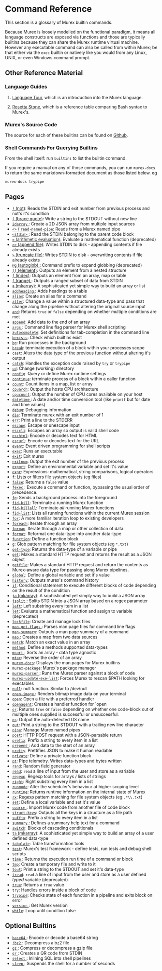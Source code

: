 # Command Reference

This section is a glossary of Murex builtin commands.

Because Murex is loosely modelled on the functional paradigm, it means
all language constructs are exposed via functions and those are typically
builtins because they can share the Murex runtime virtual machine.
However any executable command can also be called from within Murex;
be that either via the `exec` builtin or natively like you would from any
Linux, UNIX, or even Windows command prompt.

## Other Reference Material

### Language Guides

1. [Language Tour](tour.md), which is an introduction into
   the Murex language.

2. [Rosetta Stone](user-guide/rosetta-stone.md), which is a reference
   table comparing Bash syntax to Murex's.

### Murex's Source Code

The source for each of these builtins can be found on [Github](https://github.com/lmorg/murex/tree/master/builtins/core).

### Shell Commands For Querying Builtins

From the shell itself: run `builtins` to list the builtin command.

If you require a manual on any of those commands, you can run `murex-docs`
to return the same markdown-formatted document as those listed below. eg

    murex-docs trypipe

## Pages

* [`!` (not)](commands/not.md):
  Reads the STDIN and exit number from previous process and not's it's condition
* [`(` (brace quote)](commands/brace-quote.md):
  Write a string to the STDOUT without new line
* [`2darray` ](commands/2darray.md):
  Create a 2D JSON array from multiple input sources
* [`<>` / `read-named-pipe`](commands/namedpipe.md):
  Reads from a Murex named pipe
* [`<stdin>` ](commands/stdin.md):
  Read the STDIN belonging to the parent code block
* [`=` (arithmetic evaluation)](commands/equ.md):
  Evaluate a mathematical function (deprecated)
* [`>>` (append file)](commands/greater-than-greater-than.md):
  Writes STDIN to disk - appending contents if file already exists
* [`>` (truncate file)](commands/greater-than.md):
  Writes STDIN to disk - overwriting contents if file already exists
* [`@g` (autoglob) ](commands/autoglob.md):
  Command prefix to expand globbing (deprecated)
* [`[[` (element)](commands/element.md):
  Outputs an element from a nested structure
* [`[` (index)](commands/index.md):
  Outputs an element from an array, map or table
* [`[` (range) ](commands/range.md):
  Outputs a ranged subset of data from STDIN
* [`a` (mkarray)](commands/a.md):
  A sophisticated yet simple way to build an array or list
* [`addheading` ](commands/addheading.md):
  Adds headings to a table
* [`alias`](commands/alias.md):
  Create an alias for a command
* [`alter`](commands/alter.md):
  Change a value within a structured data-type and pass that change along the pipeline without altering the original source input
* [`and`](commands/and.md):
  Returns `true` or `false` depending on whether multiple conditions are met
* [`append`](commands/append.md):
  Add data to the end of an array
* [`args` ](commands/args.md):
  Command line flag parser for Murex shell scripting
* [`autocomplete`](commands/autocomplete.md):
  Set definitions for tab-completion in the command line
* [`bexists`](commands/bexists.md):
  Check which builtins exist
* [`bg`](commands/bg.md):
  Run processes in the background
* [`break`](commands/break.md):
  terminate execution of a block within your processes scope
* [`cast`](commands/cast.md):
  Alters the data type of the previous function without altering it's output
* [`catch`](commands/catch.md):
  Handles the exception code raised by `try` or `trypipe` 
* [`cd`](commands/cd.md):
  Change (working) directory
* [`config`](commands/config.md):
  Query or define Murex runtime settings
* [`continue`](commands/continue.md):
  terminate process of a block within a caller function
* [`count`](commands/count.md):
  Count items in a map, list or array
* [`cpuarch`](commands/cpuarch.md):
  Output the hosts CPU architecture
* [`cpucount`](commands/cpucount.md):
  Output the number of CPU cores available on your host
* [`datetime` ](commands/datetime.md):
  A date and/or time conversion tool (like `printf` but for date and time values)
* [`debug`](commands/debug.md):
  Debugging information
* [`die`](commands/die.md):
  Terminate murex with an exit number of 1
* [`err`](commands/err.md):
  Print a line to the STDERR
* [`escape`](commands/escape.md):
  Escape or unescape input 
* [`esccli`](commands/esccli.md):
  Escapes an array so output is valid shell code
* [`eschtml`](commands/eschtml.md):
  Encode or decodes text for HTML
* [`escurl`](commands/escurl.md):
  Encode or decodes text for the URL
* [`event`](commands/event.md):
  Event driven programming for shell scripts
* [`exec`](commands/exec.md):
  Runs an executable
* [`exit`](commands/exit.md):
  Exit murex
* [`exitnum`](commands/exitnum.md):
  Output the exit number of the previous process
* [`export`](commands/export.md):
  Define an environmental variable and set it's value
* [`expr`](commands/expr.md):
  Expressions: mathematical, string comparisons, logical operators
* [`f`](commands/f.md):
  Lists or filters file system objects (eg files)
* [`false`](commands/false.md):
  Returns a `false` value
* [`fexec` ](commands/fexec.md):
  Execute a command or function, bypassing the usual order of precedence.
* [`fg`](commands/fg.md):
  Sends a background process into the foreground
* [`fid-kill`](commands/fid-kill.md):
  Terminate a running Murex function
* [`fid-killall`](commands/fid-killall.md):
  Terminate _all_ running Murex functions
* [`fid-list`](commands/fid-list.md):
  Lists all running functions within the current Murex session
* [`for`](commands/for.md):
  A more familiar iteration loop to existing developers
* [`foreach`](commands/foreach.md):
  Iterate through an array
* [`formap`](commands/formap.md):
  Iterate through a map or other collection of data
* [`format`](commands/format.md):
  Reformat one data-type into another data-type
* [`function`](commands/function.md):
  Define a function block
* [`g`](commands/g.md):
  Glob pattern matching for file system objects (eg `*.txt`)
* [`get-type`](commands/get-type.md):
  Returns the data-type of a variable or pipe
* [`get`](commands/get.md):
  Makes a standard HTTP request and returns the result as a JSON object
* [`getfile`](commands/getfile.md):
  Makes a standard HTTP request and return the contents as Murex-aware data type for passing along Murex pipelines.
* [`global`](commands/global.md):
  Define a global variable and set it's value
* [`history`](commands/history.md):
  Outputs murex's command history
* [`if`](commands/if.md):
  Conditional statement to execute different blocks of code depending on the result of the condition
* [`ja` (mkarray)](commands/ja.md):
  A sophisticated yet simply way to build a JSON array
* [`jsplit` ](commands/jsplit.md):
  Splits STDIN into a JSON array based on a regex parameter
* [`left`](commands/left.md):
  Left substring every item in a list
* [`let`](commands/let.md):
  Evaluate a mathematical function and assign to variable (deprecated)
* [`lockfile`](commands/lockfile.md):
  Create and manage lock files
* [`man-get-flags` ](commands/man-get-flags.md):
  Parses man page files for command line flags 
* [`man-summary`](commands/man-summary.md):
  Outputs a man page summary of a command
* [`map` ](commands/map.md):
  Creates a map from two data sources
* [`match`](commands/match.md):
  Match an exact value in an array
* [`method`](commands/method.md):
  Define a methods supported data-types
* [`msort` ](commands/msort.md):
  Sorts an array - data type agnostic
* [`mtac`](commands/mtac.md):
  Reverse the order of an array
* [`murex-docs`](commands/murex-docs.md):
  Displays the man pages for Murex builtins
* [`murex-package`](commands/murex-package.md):
  Murex's package manager
* [`murex-parser` ](commands/murex-parser.md):
  Runs the Murex parser against a block of code 
* [`murex-update-exe-list`](commands/murex-update-exe-list.md):
  Forces Murex to rescan $PATH looking for exectables
* [`null`](commands/devnull.md):
  null function. Similar to /dev/null
* [`open-image` ](commands/open-image.md):
  Renders bitmap image data on your terminal
* [`open`](commands/open.md):
  Open a file with a preferred handler
* [`openagent`](commands/openagent.md):
  Creates a handler function for `open
* [`or`](commands/or.md):
  Returns `true` or `false` depending on whether one code-block out of multiple ones supplied is successful or unsuccessful.
* [`os`](commands/os.md):
  Output the auto-detected OS name
* [`out`](commands/out.md):
  Print a string to the STDOUT with a trailing new line character
* [`pipe`](commands/pipe.md):
  Manage Murex named pipes
* [`post`](commands/post.md):
  HTTP POST request with a JSON-parsable return
* [`prefix`](commands/prefix.md):
  Prefix a string to every item in a list
* [`prepend` ](commands/prepend.md):
  Add data to the start of an array
* [`pretty`](commands/pretty.md):
  Prettifies JSON to make it human readable
* [`private`](commands/private.md):
  Define a private function block
* [`pt`](commands/pt.md):
  Pipe telemetry. Writes data-types and bytes written
* [`rand`](commands/rand.md):
  Random field generator
* [`read`](commands/read.md):
  `read` a line of input from the user and store as a variable
* [`regexp`](commands/regexp.md):
  Regexp tools for arrays / lists of strings
* [`right`](commands/right.md):
  Right substring every item in a list
* [`runmode`](commands/runmode.md):
  Alter the scheduler's behaviour at higher scoping level
* [`runtime`](commands/runtime.md):
  Returns runtime information on the internal state of Murex
* [`rx`](commands/rx.md):
  Regexp pattern matching for file system objects (eg `.*\\.txt`)
* [`set`](commands/set.md):
  Define a local variable and set it's value
* [`source` ](commands/source.md):
  Import Murex code from another file of code block
* [`struct-keys`](commands/struct-keys.md):
  Outputs all the keys in a structure as a file path
* [`suffix`](commands/suffix.md):
  Prefix a string to every item in a list
* [`summary` ](commands/summary.md):
  Defines a summary help text for a command
* [`switch`](commands/switch.md):
  Blocks of cascading conditionals
* [`ta` (mkarray)](commands/ta.md):
  A sophisticated yet simple way to build an array of a user defined data-type
* [`tabulate`](commands/tabulate.md):
  Table transformation tools
* [`test`](commands/test.md):
  Murex's test framework - define tests, run tests and debug shell scripts
* [`time` ](commands/time.md):
  Returns the execution run time of a command or block
* [`tmp`](commands/tmp.md):
  Create a temporary file and write to it
* [`tout`](commands/tout.md):
  Print a string to the STDOUT and set it's data-type
* [`tread`](commands/tread.md):
  `read` a line of input from the user and store as a user defined *typed* variable (deprecated)
* [`true`](commands/true.md):
  Returns a `true` value
* [`try`](commands/try.md):
  Handles errors inside a block of code
* [`trypipe`](commands/trypipe.md):
  Checks state of each function in a pipeline and exits block on error
* [`version` ](commands/version.md):
  Get Murex version
* [`while`](commands/while.md):
  Loop until condition false

## Optional Builtins

* [`base64` ](optional/base64.md):
  Encode or decode a base64 string
* [`!bz2` ](optional/bz2.md):
  Decompress a bz2 file
* [`gz` ](optional/gz.md):
  Compress or decompress a gzip file
* [`qr` ](optional/qr.md):
  Creates a QR code from STDIN
* [`select` ](optional/select.md):
  Inlining SQL into shell pipelines
* [`sleep` ](optional/sleep.md):
  Suspends the shell for a number of seconds
